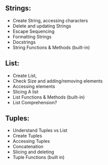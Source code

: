## Strings:
* Create String, accessing characters
* Delete and updating Strings
* Escape Sequencing
* Formatting Strings
* Docstrings
* String Functions & Methods (built-in)

## List:
* Create List,
* Check Size and adding/removing elements
* Accessing elements
* Slicing A list
* List Functions & Methods (built-in)
* List Comprehension?

## Tuples:
* Understand Tuples vs List
* Create Tuples
* Accessing Tuples
* Concatenation
* Slicing and deleting
* Tuple Functions (built in)
